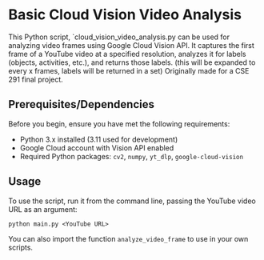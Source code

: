 # Basic Cloud Vision Video Analysis

This Python script, `cloud_vision_video_analysis.py can be used for analyzing video frames using Google Cloud Vision API. 
It captures the first frame of a YouTube video at a specified resolution, analyzes it for labels (objects, activities, etc.), and returns those labels. (this will be expanded to every x frames, labels will be returned in a set)
Originally made for a CSE 291 final project.

## Prerequisites/Dependencies

Before you begin, ensure you have met the following requirements:
- Python 3.x installed (3.11 used for development)
- Google Cloud account with Vision API enabled
- Required Python packages: `cv2`, `numpy`, `yt_dlp`, `google-cloud-vision`

## Usage

To use the script, run it from the command line, passing the YouTube video URL as an argument:
```
python main.py <YouTube URL>

```
You can also import the function `analyze_video_frame` to use in your own scripts.